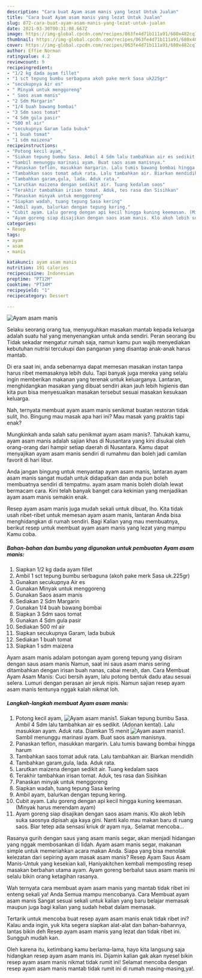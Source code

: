 ```yaml
---
description: "Cara buat Ayam asam manis yang lezat Untuk Jualan"
title: "Cara buat Ayam asam manis yang lezat Untuk Jualan"
slug: 872-cara-buat-ayam-asam-manis-yang-lezat-untuk-jualan
date: 2021-03-30T00:31:08.667Z
image: https://img-global.cpcdn.com/recipes/063fe4d71b111a91/680x482cq70/ayam-asam-manis-foto-resep-utama.jpg
thumbnail: https://img-global.cpcdn.com/recipes/063fe4d71b111a91/680x482cq70/ayam-asam-manis-foto-resep-utama.jpg
cover: https://img-global.cpcdn.com/recipes/063fe4d71b111a91/680x482cq70/ayam-asam-manis-foto-resep-utama.jpg
author: Effie Norman
ratingvalue: 4.2
reviewcount: 9
recipeingredient:
- "1/2 kg dada ayam fillet"
- "1 sct tepung bumbu serbaguna akoh pake merk Sasa uk225gr"
- "secukupnya Air es"
- " Minyak untuk menggoreng"
- " Saos asam manis"
- "2 Sdm Margarin"
- "1/4 buah bawang bombai"
- "3 Sdm saos tomat"
- "4 Sdm gula pasir"
- "500 ml air"
- "secukupnya Garam lada bubuk"
- "1 buah tomat"
- "1 sdm maizena"
recipeinstructions:
- "Potong kecil ayam,"
- "Siakan tepung bumbu Sasa. Ambil 4 Sdm lalu tambahkan air es sedikit. (Adonan kental). Lalu masukkan ayam. Aduk rata. Diamkan 15 menit"
- "Sambil menunggu marinasi ayam. Buat saos asam manisnya."
- "Panaskan teflon, masukkan margarin. Lalu tumis bawang bombai hingga harum"
- "Tambahkan saos tomat aduk rata. Lalu tambahkan air. Biarkan mendidih"
- "Tambahkan garam,gula, lada. Aduk rata."
- "Larutkan maizena dengan sedikit air. Tuang kedalam saos"
- "Terakhir tambahkan irisan tomat. Aduk, tes rasa dan Sisihkan"
- "Panaskan minyak untuk menggoreng"
- "Siapkan wadah, tuang tepung Sasa kering"
- "Ambil ayam, balurkan dengan tepung kering."
- "Cubit ayam. Lalu goreng dengan api kecil hingga kuning keemasan. (Minyak harus merendam ayam)"
- "Ayam goreng siap disajikan dengan saos asam manis. Klo akoh lebih suka saosnya dipisah aja kaya gini. Nanti kalo mau makan baru di ruang saos. Biar tetep ada sensasi kriuk dr ayam nya,. Selamat mencoba..."
categories:
- Resep
tags:
- ayam
- asam
- manis

katakunci: ayam asam manis 
nutrition: 191 calories
recipecuisine: Indonesian
preptime: "PT12M"
cooktime: "PT34M"
recipeyield: "1"
recipecategory: Dessert

---
```



![Ayam asam manis](https://img-global.cpcdn.com/recipes/063fe4d71b111a91/680x482cq70/ayam-asam-manis-foto-resep-utama.jpg)

Selaku seorang orang tua, menyuguhkan masakan mantab kepada keluarga adalah suatu hal yang menyenangkan untuk anda sendiri. Peran seorang ibu Tidak sekadar mengatur rumah saja, namun kamu pun wajib menyediakan kebutuhan nutrisi tercukupi dan panganan yang disantap anak-anak harus mantab.

Di era  saat ini, anda sebenarnya dapat memesan masakan instan tanpa harus ribet memasaknya lebih dulu. Tapi banyak juga mereka yang selalu ingin memberikan makanan yang terenak untuk keluarganya. Lantaran, menghidangkan masakan yang dibuat sendiri akan jauh lebih higienis dan kita pun bisa menyesuaikan masakan tersebut sesuai masakan kesukaan keluarga. 

Nah, ternyata membuat ayam asam manis senikmat buatan restoran tidak sulit, lho. Bingung mau masak apa hari ini? Mau masak yang praktis tapi enak?

Mungkinkah anda salah satu penikmat ayam asam manis?. Tahukah kamu, ayam asam manis adalah sajian khas di Nusantara yang kini disukai oleh orang-orang dari hampir setiap daerah di Nusantara. Kamu dapat menyajikan ayam asam manis sendiri di rumahmu dan boleh jadi camilan favorit di hari libur.

Anda jangan bingung untuk menyantap ayam asam manis, lantaran ayam asam manis sangat mudah untuk didapatkan dan anda pun boleh membuatnya sendiri di tempatmu. ayam asam manis boleh diolah lewat bermacam cara. Kini telah banyak banget cara kekinian yang menjadikan ayam asam manis semakin enak.

Resep ayam asam manis juga mudah sekali untuk dibuat, lho. Kita tidak usah ribet-ribet untuk memesan ayam asam manis, lantaran Anda bisa menghidangkan di rumah sendiri. Bagi Kalian yang mau membuatnya, berikut resep untuk membuat ayam asam manis yang lezat yang mampu Kamu coba.

<!--inarticleads1-->

##### Bahan-bahan dan bumbu yang digunakan untuk pembuatan Ayam asam manis:

1. Siapkan 1/2 kg dada ayam fillet
1. Ambil 1 sct tepung bumbu serbaguna (akoh pake merk Sasa uk.225gr)
1. Gunakan secukupnya Air es
1. Gunakan  Minyak untuk menggoreng
1. Gunakan  Saos asam manis
1. Sediakan 2 Sdm Margarin
1. Gunakan 1/4 buah bawang bombai
1. Siapkan 3 Sdm saos tomat
1. Gunakan 4 Sdm gula pasir
1. Sediakan 500 ml air
1. Siapkan secukupnya Garam, lada bubuk
1. Sediakan 1 buah tomat
1. Siapkan 1 sdm maizena


Ayam asam manis adalam potongan ayam goreng tepung yang disiram dengan saus asam manis Namun, saat ini saus asam manis sering ditambahkan dengan irisan buah nanas, cabai merah, dan. Cara Membuat Ayam Asam Manis: Cuci bersih ayam, lalu potong bentuk dadu atau sesuai selera. Lumuri dengan perasan air jeruk nipis. Namun sajian resep ayam asam manis tentunya nggak kalah nikmat loh. 

<!--inarticleads2-->

##### Langkah-langkah membuat Ayam asam manis:

1. Potong kecil ayam,
<img src="https://img-global.cpcdn.com/steps/c56adff265d34f09/160x128cq70/ayam-asam-manis-langkah-memasak-1-foto.jpg" alt="Ayam asam manis">1. Siakan tepung bumbu Sasa. Ambil 4 Sdm lalu tambahkan air es sedikit. (Adonan kental). Lalu masukkan ayam. Aduk rata. Diamkan 15 menit
<img src="https://img-global.cpcdn.com/steps/a087e505c5631809/160x128cq70/ayam-asam-manis-langkah-memasak-2-foto.jpg" alt="Ayam asam manis">1. Sambil menunggu marinasi ayam. Buat saos asam manisnya.
1. Panaskan teflon, masukkan margarin. Lalu tumis bawang bombai hingga harum
1. Tambahkan saos tomat aduk rata. Lalu tambahkan air. Biarkan mendidih
1. Tambahkan garam,gula, lada. Aduk rata.
1. Larutkan maizena dengan sedikit air. Tuang kedalam saos
1. Terakhir tambahkan irisan tomat. Aduk, tes rasa dan Sisihkan
1. Panaskan minyak untuk menggoreng
1. Siapkan wadah, tuang tepung Sasa kering
1. Ambil ayam, balurkan dengan tepung kering.
1. Cubit ayam. Lalu goreng dengan api kecil hingga kuning keemasan. (Minyak harus merendam ayam)
1. Ayam goreng siap disajikan dengan saos asam manis. Klo akoh lebih suka saosnya dipisah aja kaya gini. Nanti kalo mau makan baru di ruang saos. Biar tetep ada sensasi kriuk dr ayam nya,. Selamat mencoba...


Rasanya gurih dengan saus yang asam manis segar, akan menjadi hidangan yang nggak membosankan di lidah. Ayam asam manis segar, makanan simple untuk memeriahkan acara makan Anda. Siapa yang bisa menolak kelezatan dari sepiring ayam masak asam manis? Resep Ayam Saus Asam Manis-Untuk yang kesekian kali, Haniyakitchen kembali memposting resep masakan berbahan utama ayam. Ayam goreng berbalut saus asam manis ini selalu bikin orang ketagihan rasanya. 

Wah ternyata cara membuat ayam asam manis yang mantab tidak ribet ini enteng sekali ya! Anda Semua mampu mencobanya. Cara Membuat ayam asam manis Sangat sesuai sekali untuk kalian yang baru belajar memasak maupun juga bagi kalian yang sudah hebat dalam memasak.

Tertarik untuk mencoba buat resep ayam asam manis enak tidak ribet ini? Kalau anda ingin, yuk kita segera siapkan alat-alat dan bahan-bahannya, lantas bikin deh Resep ayam asam manis yang lezat dan tidak ribet ini. Sungguh mudah kan. 

Oleh karena itu, ketimbang kamu berlama-lama, hayo kita langsung saja hidangkan resep ayam asam manis ini. Dijamin kalian gak akan nyesel bikin resep ayam asam manis nikmat tidak rumit ini! Selamat mencoba dengan resep ayam asam manis mantab tidak rumit ini di rumah masing-masing,ya!.

